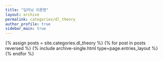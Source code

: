 ```yaml
---
title: "딥러닝 이론편"
layout: archive
permalink: categories/dl_theory
author_profile: true
sidebar_main: true
---
```


{% assign posts = site.categories.dl_theory %}
{% for post in posts reversed %} {% include archive-single.html type=page.entries_layout %} {% endfor %}

